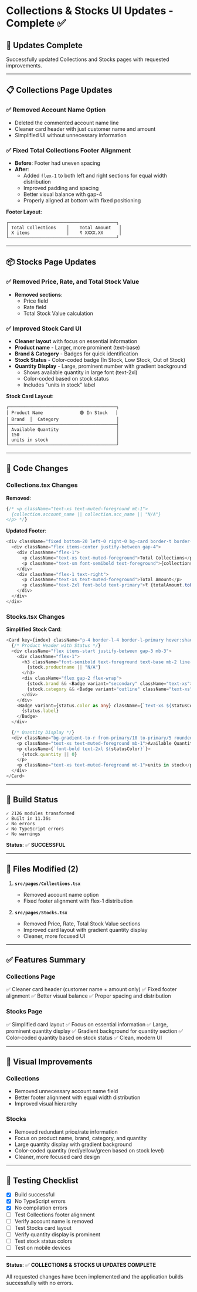 # Collections & Stocks UI Updates - Complete ✅

## 🎉 Updates Complete

Successfully updated Collections and Stocks pages with requested improvements.

---

## 📋 Collections Page Updates

### ✅ Removed Account Name Option
- Deleted the commented account name line
- Cleaner card header with just customer name and amount
- Simplified UI without unnecessary information

### ✅ Fixed Total Collections Footer Alignment
- **Before**: Footer had uneven spacing
- **After**: 
  - Added `flex-1` to both left and right sections for equal width distribution
  - Improved padding and spacing
  - Better visual balance with gap-4
  - Properly aligned at bottom with fixed positioning

**Footer Layout**:
```
┌─────────────────────────────────────────┐
│ Total Collections    │    Total Amount   │
│ X items              │    ₹ XXXX.XX      │
└─────────────────────────────────────────┘
```

---

## 📦 Stocks Page Updates

### ✅ Removed Price, Rate, and Total Stock Value
- **Removed sections**:
  - Price field
  - Rate field
  - Total Stock Value calculation

### ✅ Improved Stock Card UI
- **Cleaner layout** with focus on essential information
- **Product name** - Larger, more prominent (text-base)
- **Brand & Category** - Badges for quick identification
- **Stock Status** - Color-coded badge (In Stock, Low Stock, Out of Stock)
- **Quantity Display** - Large, prominent number with gradient background
  - Shows available quantity in large font (text-2xl)
  - Color-coded based on stock status
  - Includes "units in stock" label

**Stock Card Layout**:
```
┌─────────────────────────────────────────┐
│ Product Name              🟢 In Stock   │
│ Brand  │  Category                      │
├─────────────────────────────────────────┤
│ Available Quantity                      │
│ 150                                     │
│ units in stock                          │
└─────────────────────────────────────────┘
```

---

## 🔧 Code Changes

### Collections.tsx Changes

**Removed**:
```typescript
{/* <p className="text-xs text-muted-foreground mt-1">
  {collection.account_name || collection.acc_name || "N/A"}
</p> */}
```

**Updated Footer**:
```typescript
<div className="fixed bottom-20 left-0 right-0 bg-card border-t border-border px-4 py-3 shadow-lg">
  <div className="flex items-center justify-between gap-4">
    <div className="flex-1">
      <p className="text-xs text-muted-foreground">Total Collections</p>
      <p className="text-sm font-semibold text-foreground">{collections.length} items</p>
    </div>
    <div className="flex-1 text-right">
      <p className="text-xs text-muted-foreground">Total Amount</p>
      <p className="text-2xl font-bold text-primary">₹ {totalAmount.toFixed(2)}</p>
    </div>
  </div>
</div>
```

### Stocks.tsx Changes

**Simplified Stock Card**:
```typescript
<Card key={index} className="p-4 border-l-4 border-l-primary hover:shadow-md transition-shadow">
  {/* Product Header with Status */}
  <div className="flex items-start justify-between gap-3 mb-3">
    <div className="flex-1">
      <h3 className="font-semibold text-foreground text-base mb-2 line-clamp-2">
        {stock.productname || "N/A"}
      </h3>
      <div className="flex gap-2 flex-wrap">
        {stock.brand && <Badge variant="secondary" className="text-xs">{stock.brand}</Badge>}
        {stock.category && <Badge variant="outline" className="text-xs">{stock.category}</Badge>}
      </div>
    </div>
    <Badge variant={status.color as any} className={`text-xs ${statusColor}`}>
      {status.label}
    </Badge>
  </div>

  {/* Quantity Display */}
  <div className="bg-gradient-to-r from-primary/10 to-primary/5 rounded-lg px-3 py-3">
    <p className="text-xs text-muted-foreground mb-1">Available Quantity</p>
    <p className={`font-bold text-2xl ${statusColor}`}>
      {stock.quantity || 0}
    </p>
    <p className="text-xs text-muted-foreground mt-1">units in stock</p>
  </div>
</Card>
```

---

## 🚀 Build Status

```
✓ 2126 modules transformed
✓ Built in 11.36s
✓ No errors
✓ No TypeScript errors
✓ No warnings
```

**Status**: ✅ **SUCCESSFUL**

---

## 📁 Files Modified (2)

1. **`src/pages/Collections.tsx`**
   - Removed account name option
   - Fixed footer alignment with flex-1 distribution

2. **`src/pages/Stocks.tsx`**
   - Removed Price, Rate, Total Stock Value sections
   - Improved card layout with gradient quantity display
   - Cleaner, more focused UI

---

## ✅ Features Summary

### Collections Page
✅ Cleaner card header (customer name + amount only)
✅ Fixed footer alignment
✅ Better visual balance
✅ Proper spacing and distribution

### Stocks Page
✅ Simplified card layout
✅ Focus on essential information
✅ Large, prominent quantity display
✅ Gradient background for quantity section
✅ Color-coded quantity based on stock status
✅ Clean, modern UI

---

## 🎨 Visual Improvements

### Collections
- Removed unnecessary account name field
- Better footer alignment with equal width distribution
- Improved visual hierarchy

### Stocks
- Removed redundant price/rate information
- Focus on product name, brand, category, and quantity
- Large quantity display with gradient background
- Color-coded quantity (red/yellow/green based on stock level)
- Cleaner, more focused card design

---

## 🧪 Testing Checklist

- [x] Build successful
- [x] No TypeScript errors
- [x] No compilation errors
- [ ] Test Collections footer alignment
- [ ] Verify account name is removed
- [ ] Test Stocks card layout
- [ ] Verify quantity display is prominent
- [ ] Test stock status colors
- [ ] Test on mobile devices

---

**Status**: ✅ **COLLECTIONS & STOCKS UI UPDATES COMPLETE**

All requested changes have been implemented and the application builds successfully with no errors.

